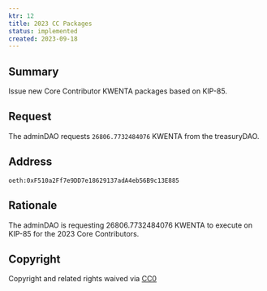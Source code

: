 ```yaml
---
ktr: 12
title: 2023 CC Packages
status: implemented
created: 2023-09-18
---
```


## Summary

Issue new Core Contributor KWENTA packages based on KIP-85.

## Request

The adminDAO requests `26806.7732484076` KWENTA from the treasuryDAO.

## Address

`oeth:0xF510a2Ff7e9DD7e18629137adA4eb56B9c13E885`

## Rationale

The adminDAO is requesting 26806.7732484076 KWENTA to execute on KIP-85 for the 2023 Core Contributors.

## Copyright

Copyright and related rights waived via [CC0](https://creativecommons.org/publicdomain/zero/1.0/)